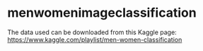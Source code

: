 # menwomenimageclassification

The data used can be downloaded from this Kaggle page: https://www.kaggle.com/playlist/men-women-classification
